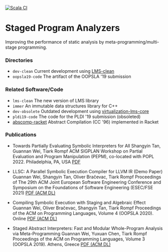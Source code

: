 [![Scala CI](https://github.com/Kraks/sai/actions/workflows/scala.yml/badge.svg)](https://github.com/Kraks/sai/actions/workflows/scala.yml)

# Staged Program Analyzers

Improving the performance of static analysis by meta-programming/multi-stage programming.

### Directories

* `dev-clean` Current development using [LMS-clean](https://github.com/TiarkRompf/lms-clean)
* `oopsla19-code` The artifact of the OOPSLA '19 submission

### Related Software/Code

* `lms-clean` The new version of LMS library
* `immer` An immutable data structures library for C++
* `dev-obsolete` Outdated development using [virtualization-lms-core](https://github.com/TiarkRompf/virtualization-lms-core)
* `pldi19-code` The code for the PLDI '19 submission (obsoleted)
* [abscomp-racket](https://github.com/Kraks/abscomp) Abstract Compilation (CC '96) implemented in Racket

### Publications

* Towards Partially Evaluating Symbolic Interpreters for All
  Shangyin Tan, Guannan Wei, Tiark Rompf
  ACM SIGPLAN Workshop on Partial Evaluation and Program Manipulation (PEPM), co-located with POPL 2022. Philadelphia, PA, USA
  [PDF](http://continuation.passing.style/static/papers/pepm22.pdf)

* LLSC: A Parallel Symbolic Execution Compiler for LLVM IR (Demo Paper)
  Guannan Wei, Shangyin Tan, Oliver Bračevac, Tiark Rompf
  Proceedings of The 29th ACM Joint European Software Engineering Conference and Symposium on the Foundations of Software Engineering (ESEC/FSE 2021)
  [PDF (ACM DL)](https://dl.acm.org/doi/10.1145/3468264.3473108)

* Compiling Symbolic Execution with Staging and Algebraic Effect
  Guannan Wei, Oliver Bračevac, Shangyin Tan, Tiark Rompf
  Proceedings of the ACM on Programming Languages, Volume 4 (OOPSLA 2020). Online
  [PDF (ACM DL)](https://dl.acm.org/doi/10.1145/3428232)

* Staged Abstract Interpreters: Fast and Modular Whole-Program Analysis via Meta-Programming
  Guannan Wei, Yuxuan Chen, Tiark Rompf
  Proceedings of the ACM on Programming Languages, Volume 3 (OOPSLA 2019). Athens, Greece
  [PDF (ACM DL)](https://dl.acm.org/doi/10.1145/3360552)
